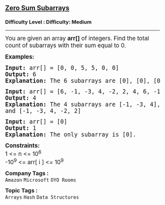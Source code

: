 <h2><a href="https://www.geeksforgeeks.org/problems/zero-sum-subarrays1825/1?page=1&difficulty=Medium&status=unsolved,attempted&sprint=a663236c31453b969852f9ea22507634&sortBy=accuracy">Zero Sum Subarrays</a></h2><h3>Difficulty Level : Difficulty: Medium</h3><hr><div class="problems_problem_content__Xm_eO"><p><span style="font-size: 14pt;">You are given an array <strong>arr[]</strong> of integers. Find the total count of subarrays with their sum equal to 0.</span></p>
<p><span style="font-size: 14pt;"><strong>Examples:</strong></span></p>
<pre><span style="font-size: 14pt;"><strong>Input: </strong>arr[] = [0, 0, 5, 5, 0, 0]
<strong>Output: </strong>6<strong>
Explanation: </strong>The 6 subarrays are [0], [0], [0], [0], [0,0], and [0,0].</span></pre>
<pre><span style="font-size: 14pt;"><strong>Input: </strong>arr[] = [6, -1, -3, 4, -2, 2, 4, 6, -12, -7]
<strong>Output: </strong>4<strong>
Explanation: </strong>The 4 subarrays are [-1, -3, 4], [-2, 2], [2, 4, 6, -12], <br></span><span style="font-size: 14pt;">and [-1, -3, 4, -2, 2]
</span></pre>
<pre><span style="font-size: 14pt;"><strong>Input: </strong>arr[] = [0]
<strong>Output: </strong>1<strong>
Explanation: </strong>The only subarray is [0].</span></pre>
<p><span style="font-size: 14pt;"><strong>Constraints: &nbsp; &nbsp;</strong></span><br><span style="font-size: 14pt;">1 &lt;= n &lt;= 10<sup>6</sup></span><br><span style="font-size: 14pt;">-10<sup>9</sup> &lt;= arr[ i ] &lt;= 10<sup>9</sup></span></p></div><p><span style=font-size:18px><strong>Company Tags : </strong><br><code>Amazon</code>&nbsp;<code>Microsoft</code>&nbsp;<code>OYO Rooms</code>&nbsp;<br><p><span style=font-size:18px><strong>Topic Tags : </strong><br><code>Arrays</code>&nbsp;<code>Hash</code>&nbsp;<code>Data Structures</code>&nbsp;